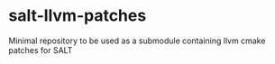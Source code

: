 # salt-llvm-patches
Minimal repository to be used as a submodule containing llvm cmake patches for SALT
